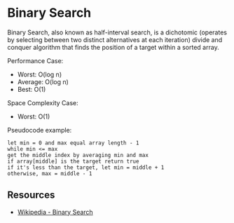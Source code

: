 Binary Search
=============

Binary Search, also known as half-interval search, is a dichotomic (operates by
selecting between two distinct alternatives at each iteration) divide and conquer
algorithm that finds the position of a target within a sorted array.

Performance Case:
- Worst: O(log n)
- Average: O(log n)
- Best: O(1)

Space Complexity Case:
- Worst: O(1)

Pseudocode example:

```
let min = 0 and max equal array length - 1
while min <= max
get the middle index by averaging min and max
if array[middle] is the target return true
if it's less than the target, let min = middle + 1
otherwise, max = middle - 1
```

## Resources
- [Wikipedia - Binary Search](https://en.wikipedia.org/wiki/Binary_search_algorithm)
